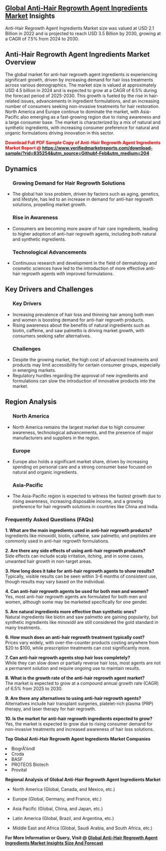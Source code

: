 <h2><a href="https://www.verifiedmarketreports.com/download-sample/?rid=835254&amp;utm_source=Githubf&amp;utm_medium=204" target="_blank">Global Anti-Hair Regrowth Agent Ingredients Market</a> Insights</h2><p>Anti-Hair Regrowth Agent Ingredients Market size was valued at USD 2.1 Billion in 2022 and is projected to reach USD 3.5 Billion by 2030, growing at a CAGR of 7.5% from 2024 to 2030.</p><p> <h2>Anti-Hair Regrowth Agent Ingredients Market Overview</h2> <p>The global market for anti-hair regrowth agent ingredients is experiencing significant growth, driven by increasing demand for hair loss treatments across various demographics. The market size is valued at approximately USD 4.5 billion in 2024 and is expected to grow at a CAGR of 6.5% during the forecast period of 2025-2030. This growth is fueled by the rise in hair-related issues, advancements in ingredient formulations, and an increasing number of consumers seeking non-invasive treatments for hair restoration. North America and Europe continue to dominate the market, with Asia-Pacific also emerging as a fast-growing region due to rising awareness and a large consumer base. The market is characterized by a mix of natural and synthetic ingredients, with increasing consumer preference for natural and organic formulations driving innovation in this sector.</p> <p><strong><p><span class=""><span style="color: #ff0000;"><strong>Download Full PDF Sample Copy of Anti-Hair Regrowth Agent Ingredients Market Report</strong> @ </span><a href="https://www.verifiedmarketreports.com/download-sample/?rid=835254&amp;utm_source=Githubf-Feb&amp;utm_medium=204" target="_blank">https://www.verifiedmarketreports.com/download-sample/?rid=835254&amp;utm_source=Githubf-Feb&amp;utm_medium=204</a></span></p></strong></p> <h2>Dynamics</h2> <ul> <h3>Growing Demand for Hair Regrowth Solutions</h3> <li>The global hair loss problem, driven by factors such as aging, genetics, and lifestyle, has led to an increase in demand for anti-hair regrowth solutions, propelling market growth.</li> <h3>Rise in Awareness</h3> <li>Consumers are becoming more aware of hair care ingredients, leading to higher adoption of anti-hair regrowth agents, including both natural and synthetic ingredients.</li> <h3>Technological Advancements</h3> <li>Continuous research and development in the field of dermatology and cosmetic sciences have led to the introduction of more effective anti-hair regrowth agents with improved formulations.</li> </ul> <h2>Key Drivers and Challenges</h2> <ul> <h3>Key Drivers</h3> <li>Increasing prevalence of hair loss and thinning hair among both men and women is boosting demand for anti-hair regrowth products.</li> <li>Rising awareness about the benefits of natural ingredients such as biotin, caffeine, and saw palmetto is driving market growth, with consumers seeking safer alternatives.</li> <h3>Challenges</h3> <li>Despite the growing market, the high cost of advanced treatments and products may limit accessibility for certain consumer groups, especially in emerging markets.</li> <li>Regulatory hurdles regarding the approval of new ingredients and formulations can slow the introduction of innovative products into the market.</li> </ul> <h2>Region Analysis</h2> <ul> <h3>North America</h3> <li>North America remains the largest market due to high consumer awareness, technological advancements, and the presence of major manufacturers and suppliers in the region.</li> <h3>Europe</h3> <li>Europe also holds a significant market share, driven by increasing spending on personal care and a strong consumer base focused on natural and organic ingredients.</li> <h3>Asia-Pacific</h3> <li>The Asia-Pacific region is expected to witness the fastest growth due to rising awareness, increasing disposable income, and a growing preference for hair regrowth solutions in countries like China and India.</li> </ul> <h3>Frequently Asked Questions (FAQs)</h3> <p><strong>1. What are the main ingredients used in anti-hair regrowth products?</strong> <br> Ingredients like minoxidil, biotin, caffeine, saw palmetto, and peptides are commonly used in anti-hair regrowth formulations.</p> <p><strong>2. Are there any side effects of using anti-hair regrowth products?</strong> <br> Side effects can include scalp irritation, itching, and in some cases, unwanted hair growth in non-target areas.</p> <p><strong>3. How long does it take for anti-hair regrowth agents to show results?</strong> <br> Typically, visible results can be seen within 3-6 months of consistent use, though results may vary based on the individual.</p> <p><strong>4. Can anti-hair regrowth agents be used for both men and women?</strong> <br> Yes, most anti-hair regrowth agents are formulated for both men and women, although some may be marketed specifically for one gender.</p> <p><strong>5. Are natural ingredients more effective than synthetic ones?</strong> <br> Natural ingredients like biotin and saw palmetto are gaining popularity, but synthetic ingredients like minoxidil are still considered the gold standard in many treatments.</p> <p><strong>6. How much does an anti-hair regrowth treatment typically cost?</strong> <br> Prices vary widely, with over-the-counter products costing anywhere from $20 to $100, while prescription treatments can cost significantly more.</p> <p><strong>7. Can anti-hair regrowth agents stop hair loss completely?</strong> <br> While they can slow down or partially reverse hair loss, most agents are not a permanent solution and require ongoing use to maintain results.</p> <p><strong>8. What is the growth rate of the anti-hair regrowth agent market?</strong> <br> The market is expected to grow at a compound annual growth rate (CAGR) of 6.5% from 2025 to 2030.</p> <p><strong>9. Are there any alternatives to using anti-hair regrowth agents?</strong> <br> Alternatives include hair transplant surgeries, platelet-rich plasma (PRP) therapy, and laser therapy for hair regrowth.</p> <p><strong>10. Is the market for anti-hair regrowth ingredients expected to grow?</strong> <br> Yes, the market is expected to grow due to rising consumer demand for non-invasive treatments and increased awareness of hair loss solutions.</p> </p><p><strong>Top Global Anti-Hair Regrowth Agent Ingredients Market Companies</strong></p><div data-test-id=""><p><li>BiogrÃ¼ndl</li><li> Croda</li><li> BASF</li><li> PROTEOS Biotech</li><li> Provital</li></p><div><strong>Regional Analysis of&nbsp;Global Anti-Hair Regrowth Agent Ingredients Market</strong></div><ul><li dir="ltr"><p dir="ltr">North America&nbsp;(Global, Canada, and Mexico, etc.)</p></li><li dir="ltr"><p dir="ltr">Europe (Global, Germany, and France, etc.)</p></li><li dir="ltr"><p dir="ltr">Asia Pacific&nbsp;(Global, China, and Japan, etc.)</p></li><li dir="ltr"><p dir="ltr">Latin America&nbsp;(Global, Brazil, and Argentina, etc.)</p></li><li dir="ltr">Middle East and Africa&nbsp;(Global, Saudi Arabia, and South Africa, etc.)</li></ul><p><strong>For More Information or Query, Visit @&nbsp;</strong><strong><a href="https://www.verifiedmarketreports.com/product/anti-hair-regrowth-agent-ingredients-market/?utm_source=Githubf&amp;utm_medium=204" target="_blank">Global Anti-Hair Regrowth Agent Ingredients Market Insights Size And Forecast</a></strong></p></div>
